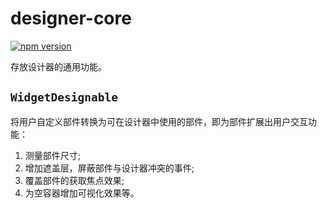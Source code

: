 # designer-core

[![npm version](https://badge.fury.io/js/designer-core.svg)](https://badge.fury.io/js/designer-core)

存放设计器的通用功能。

## `WidgetDesignable`

将用户自定义部件转换为可在设计器中使用的部件，即为部件扩展出用户交互功能：

1. 测量部件尺寸;
1. 增加遮盖层，屏蔽部件与设计器冲突的事件;
1. 覆盖部件的获取焦点效果;
1. 为空容器增加可视化效果等。
